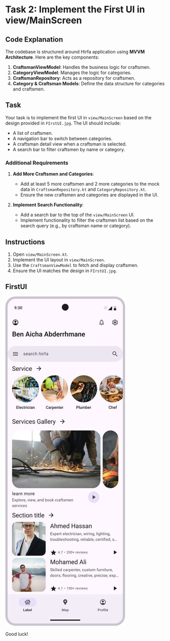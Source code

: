 # Task 2: Implement the First UI in view/MainScreen

## Code Explanation

The codebase is structured around Hirfa application using **MVVM Architecture**. Here are the key components:

1. **CraftsmanViewModel**: Handles the business logic for craftsmen.
2. **CategoryViewModel**: Manages the logic for categories.
3. **CraftsmanRepository**: Acts as a repository for craftsmen.
4. **Category & Craftsman Models**: Define the data structure for categories and craftsmen.

## Task

Your task is to implement the first UI in `view/MainScreen` based on the design provided in `FIrstUI.jpg`. The UI should include:

- A list of craftsmen.
- A navigation bar to switch between categories.
- A craftsman detail view when a craftsman is selected.
- A search bar to filter craftsmen by name or category.

### Additional Requirements

1. **Add More Craftsmen and Categories**:
   - Add at least 5 more craftsmen and 2 more categories to the mock data in `CraftsmanRepository.kt` and `CategoryRepository.kt`.
   - Ensure the new craftsmen and categories are displayed in the UI.

2. **Implement Search Functionality**:
   - Add a search bar to the top of the `view/MainScreen` UI.
   - Implement functionality to filter the craftsmen list based on the search query (e.g., by craftsman name or category).

## Instructions

1. Open `view/MainScreen.kt`.
2. Implement the UI layout in `view/MainScreen`.
3. Use the `CraftsmanViewModel` to fetch and display craftsmen.
4. Ensure the UI matches the design in `FIrstUI.jpg`.

## FirstUI

![First UI](Hirfa_First_UI.jpg)


Good luck!
